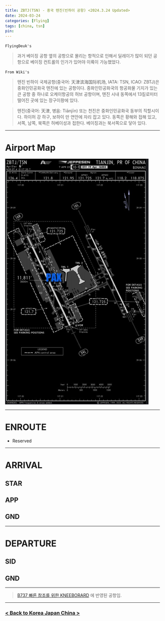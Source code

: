 ```yaml
---
title: ZBTJ(TSN) - 중국 톈진(빈하이 공항) <2024.3.24 Updated>
date: 2024-03-24
categories: [Flying]
tags: [china, tsn]
pin:
---
```


`FlyingDeuk's`
> 과거 베이징 공항 옆의 공항으로 몰리는 항적으로 인해서 딜레이가 많이 되던 공항으로 베이징 컨트롤의 인가가 있어야 이륙이 가능했었다. 


`From Wiki's`
> 톈진 빈하이 국제공항(중국어: 天津滨海国际机场, IATA: TSN, ICAO: ZBTJ)은 중화인민공화국 톈진에 있는 공항이다. 중화인민공화국의 항공화물 기지가 있는 큰 공항 중 하나로 오케이항공의 허브 공항이며, 톈진 시내 동쪽에서 13킬로미터 떨어진 곳에 있는 장구이좡에 있다.

>톈진(중국어: 天津, 병음: Tiānjīn) 또는 천진은 중화인민공화국 동부의 직할시이다. 하이허 강 하구, 보하이 만 연안에 자리 잡고 있다. 동쪽은 황해와 접해 있고, 서쪽, 남쪽, 북쪽은 허베이성과 접한다. 베이징과는 북서쪽으로 닿아 있다.


---------

# Airport Map
![tsn](/img/flying/airport/tsn_ap.jpg)


------------

# ENROUTE
- Reserved
--------

# ARRIVAL
## STAR


## APP



## GND


-------

# DEPARTURE
## SID

## GND



----

> [B737 빠른 참조를 위한 KNEEBORARD](/posts/B737-kneeboard/) 에 반영된 공항임. 

-------


### [< Back to Korea Japan China >](/posts/KoreaJapanChina/)
